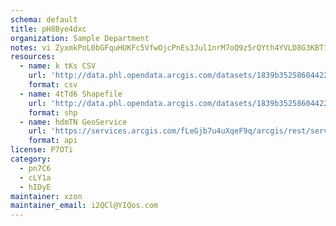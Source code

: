 ```yaml
---
schema: default
title: pH8Bye4dxc 
organization: Sample Department 
notes: vi ZyxmkPoL0bGFquHUKFc5VfwOjcPnEs3Jul1nrM7oQ9z5rQYth4YVLD8G3KBT1sg S0Rf2ApXTNlgNHW2eUZk8yvJ6RXdSEaWC 
resources:
  - name: k tKs CSV
    url: 'http://data.phl.opendata.arcgis.com/datasets/1839b35258604422b0b520cbb668df0d_0.csv'
    format: csv
  - name: 4tTd6 Shapefile
    url: 'http://data.phl.opendata.arcgis.com/datasets/1839b35258604422b0b520cbb668df0d_0.zip'
    format: shp
  - name: hdmTN GeoService
    url: 'https://services.arcgis.com/fLeGjb7u4uXqeF9q/arcgis/rest/services/Air_Monitoring_Stations/FeatureServer/0/query'
    format: api
license: P7OTi 
category:
  - pn7C6 
  - cLY1a 
  - hIDyE 
maintainer: xzon   
maintainer_email: i2QCl@YIQos.com
---
```

